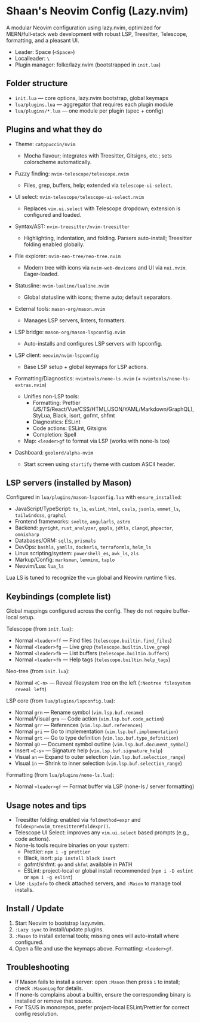 # Shaan's Neovim Config (Lazy.nvim)

A modular Neovim configuration using lazy.nvim, optimized for MERN/full‑stack web development with robust LSP, Treesitter, Telescope, formatting, and a pleasant UI.

- Leader: Space (`<Space>`)
- Localleader: `\`
- Plugin manager: folke/lazy.nvim (bootstrapped in `init.lua`)

## Folder structure
- `init.lua` — core options, lazy.nvim bootstrap, global keymaps
- `lua/plugins.lua` — aggregator that requires each plugin module
- `lua/plugins/*.lua` — one module per plugin (spec + config)

## Plugins and what they do

- Theme: `catppuccin/nvim`
  - Mocha flavour; integrates with Treesitter, Gitsigns, etc.; sets colorscheme automatically.

- Fuzzy finding: `nvim-telescope/telescope.nvim`
  - Files, grep, buffers, help; extended via `telescope-ui-select`.
- UI select: `nvim-telescope/telescope-ui-select.nvim`
  - Replaces `vim.ui.select` with Telescope dropdown; extension is configured and loaded.

- Syntax/AST: `nvim-treesitter/nvim-treesitter`
  - Highlighting, indentation, and folding. Parsers auto-install; Treesitter folding enabled globally.

- File explorer: `nvim-neo-tree/neo-tree.nvim`
  - Modern tree with icons via `nvim-web-devicons` and UI via `nui.nvim`. Eager-loaded.

- Statusline: `nvim-lualine/lualine.nvim`
  - Global statusline with icons; theme auto; default separators.

- External tools: `mason-org/mason.nvim`
  - Manages LSP servers, linters, formatters.
- LSP bridge: `mason-org/mason-lspconfig.nvim`
  - Auto-installs and configures LSP servers with lspconfig.
- LSP client: `neovim/nvim-lspconfig`
  - Base LSP setup + global keymaps for LSP actions.

- Formatting/Diagnostics: `nvimtools/none-ls.nvim` (+ `nvimtools/none-ls-extras.nvim`)
  - Unifies non-LSP tools:
    - Formatting: Prettier (JS/TS/React/Vue/CSS/HTML/JSON/YAML/Markdown/GraphQL), StyLua, Black, isort, gofmt, shfmt
    - Diagnostics: ESLint
    - Code actions: ESLint, Gitsigns
    - Completion: Spell
  - Map: `<leader>gf` to format via LSP (works with none-ls too)

- Dashboard: `goolord/alpha-nvim`
  - Start screen using `startify` theme with custom ASCII header.

## LSP servers (installed by Mason)
Configured in `lua/plugins/mason-lspconfig.lua` with `ensure_installed`:

- JavaScript/TypeScript: `ts_ls`, `eslint`, `html`, `cssls`, `jsonls`, `emmet_ls`, `tailwindcss`, `graphql`
- Frontend frameworks: `svelte`, `angularls`, `astro`
- Backend: `pyright`, `rust_analyzer`, `gopls`, `jdtls`, `clangd`, `phpactor`, `omnisharp`
- Databases/ORM: `sqlls`, `prismals`
- DevOps: `bashls`, `yamlls`, `dockerls`, `terraformls`, `helm_ls`
- Linux scripting/system: `powershell_es`, `awk_ls`, `zls`
- Markup/Config: `marksman`, `lemminx`, `taplo`
- Neovim/Lua: `lua_ls`

Lua LS is tuned to recognize the `vim` global and Neovim runtime files.

## Keybindings (complete list)

Global mappings configured across the config. They do not require buffer-local setup.

Telescope (from `init.lua`):
- Normal `<leader>ff` — Find files (`telescope.builtin.find_files`)
- Normal `<leader>fg` — Live grep (`telescope.builtin.live_grep`)
- Normal `<leader>fb` — List buffers (`telescope.builtin.buffers`)
- Normal `<leader>fh` — Help tags (`telescope.builtin.help_tags`)

Neo-tree (from `init.lua`):
- Normal `<C-n>` — Reveal filesystem tree on the left (`:Neotree filesystem reveal left`)

LSP core (from `lua/plugins/lspconfig.lua`):
- Normal `grn` — Rename symbol (`vim.lsp.buf.rename`)
- Normal/Visual `gra` — Code action (`vim.lsp.buf.code_action`)
- Normal `grr` — References (`vim.lsp.buf.references`)
- Normal `gri` — Go to implementation (`vim.lsp.buf.implementation`)
- Normal `grt` — Go to type definition (`vim.lsp.buf.type_definition`)
- Normal `gO` — Document symbol outline (`vim.lsp.buf.document_symbol`)
- Insert `<C-s>` — Signature help (`vim.lsp.buf.signature_help`)
- Visual `an` — Expand to outer selection (`vim.lsp.buf.selection_range`)
- Visual `in` — Shrink to inner selection (`vim.lsp.buf.selection_range`)

Formatting (from `lua/plugins/none-ls.lua`):
- Normal `<leader>gf` — Format buffer via LSP (none-ls / server formatting)

## Usage notes and tips
- Treesitter folding: enabled via `foldmethod=expr` and `foldexpr=nvim_treesitter#foldexpr()`.
- Telescope UI Select: improves any `vim.ui.select` based prompts (e.g., code actions).
- None-ls tools require binaries on your system:
  - Prettier: `npm i -g prettier`
  - Black, isort: `pip install black isort`
  - gofmt/shfmt: `go` and `shfmt` available in PATH
  - ESLint: project-local or global install recommended (`npm i -D eslint` or `npm i -g eslint`)
- Use `:LspInfo` to check attached servers, and `:Mason` to manage tool installs.

## Install / Update
1) Start Neovim to bootstrap lazy.nvim.
2) `:Lazy sync` to install/update plugins.
3) `:Mason` to install external tools; missing ones will auto-install where configured.
4) Open a file and use the keymaps above. Formatting: `<leader>gf`.

## Troubleshooting
- If Mason fails to install a server: open `:Mason` then press `i` to install; check `:MasonLog` for details.
- If none-ls complains about a builtin, ensure the corresponding binary is installed or remove that source.
- For TS/JS in monorepos, prefer project-local ESLint/Prettier for correct config resolution.
